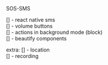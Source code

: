 SOS-SMS

[] - react native sms </br>
[] - volume buttons </br>
[] - actions in background mode (block) </br>
[] - beautify components </br>

extra:
[] - location </br>
[] - recording </br>
